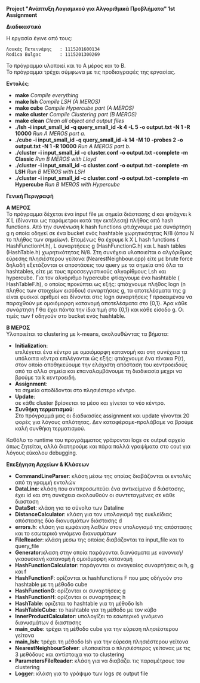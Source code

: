 **Project "Ανάπτυξη Λογισμικού για Αλγοριθμικά Προβλήματα" 1st Assignment**

**Διαδικαστικά**

H εργασία έγινε από τους:
```
Λουκάς Πετεινάρης	: 1115201600134
Rodica Bulgac		: 1115201300269
```

To πρόγραμμα υλοποιεί και το Α μέρος και το Β. \
To πρόγραμμα τρέχει σύμφωνα με τις προδιαγραφές της εργασίας.

**Εντολές**: 
- **make** _Compile everything_
- **make lsh** _Compile LSH (A MEROS)_
- **make cube** _Compile Hypercube part (A MEROS)_
- **make cluster** _Compile Clustering part (B MEROS)_
- **make clean** _Clean all object and output files_
- **./lsh -i input_small_id -q query_small_id -k 4 -L 5 -o output.txt -N 1 -R 10000**
  _Run A MEROS part a._
- **./cube -i input_small_id -q query_small_id -k 14 -M 10 -probes 2 -o output.txt -N 1 -R 10000**
  _Run A MEROS part b._
- **./cluster -i input_small_id -c cluster.conf -o output.txt -complete -m Classic**
  _Run B MEROS with Lloyd_
- **./cluster -i input_small_id -c cluster.conf -o output.txt -complete -m LSH**
  _Run B MEROS with LSH_
- **./cluster -i input_small_id -c cluster.conf -o output.txt -complete -m Hypercube**
  _Run B MEROS with Hypercube_

**Γενική Περιγραφή**

**Α ΜΕΡΟΣ** \
Το πρόγραμμα δέχεται ένα input file με σημεία διάστασης d και φτιάχνει k X L (δίνονται ως παράμετροι κατά την εκτέλεση)
πλήθος από hash functions. Από την συνένωση k hash functions φτιάχνουμε μια συνάρτηση g η οποία οδηγεί σε ένα bucket ενός
hashtable χωρητικότητας Ν/8 (όπου Ν το πλήθος των σημείων). Επομένως θα έχουμε k X L hash functions ( HashFunctionH.h),
L συναρτήσεις g (HashFunctionG.h) και L hash tables (HashTable.h) χωρητικότητας Ν/8. Στη συνέχεια υλοποιείται ο αλγόριθμος εύρεσης
πλησιέστερου γείτονα (NearestNeighbour.cpp) είτε με brute force δηλαδή εξετάζονται οι αποστάσεις του query με τα σημεία
από όλα τα hashtables, είτε με τους προσσεγγιστικούς αλγορίθμους Lsh και hypercube.
Για τον αλγόριθμο hypercube φτiαχνουμε ένα hashtable ( HashTableF.h), ο οποίος προκύπτει ως εξής: φτιάχνουμε πλήθος logn
(n πληθος των στοιχείων εισόδου) συναρτήσεις g, τα αποτελέσματα της g είναι φυσικοί αριθμοί και δίνονται στις logn συναρτήσεις f
προκειμένου να παραχθούν με ομοιόμορφη κατανομή αποτελέσματα στο {0,1}. Άρα κάθε συνάρτηση f θα έχει πάντα την ίδια τιμή
στο {0,1} και κάθε είσοδο g. Οι τιμές των f οδηγούν στο bucket ενός hashtable.

**Β ΜΕΡΟΣ** \
Υλοποιείται το clustering με k-means, ακολουθώντας τα βήματα:
- **Initialization**: \
επιλέγεται ένα κέντρο με ομοιόμορφη κατανομή και στη συνέχεια τα υπόλοιπα κέντρα επιλέγονται ώς εξής: φτιάχνουμε ένα
πίνακα P(r), στον οποίο αποθηκεύουμε την ελάχιστη απόσταση του κεντροειδούς από τα αλλα σημεία και επαναλαμβάνουμε τη διαδικασία 
μεχρι να βρούμε τα k κεντροειδή.
- **Assignment**:\
τα σημεία αποδίδονται στο πλησιέστερο κέντρο.
- **Update**:\
σε κάθε cluster βρίσκεται το μέσο και γίνεται το νέο κέντρο.
- **Συνθήκη τερματισμού**:\
Στο πρόγραμμά μας οι διαδικασίες assignment και update γίνονται 20 φορές για λόγους απλότητας. Δεν καταφέραμε-προλάβαμε 
να βρούμε καλή συνθήκη τερματισμού.
  
Καθόλο το runtime του προγράμματος γράφονται logs σε output αρχείο όπως ζητείται, αλλά διατηρούμε και πάρα πολλά 
γραψίματα στο cout για λόγους εύκολου debugging.

**Επεξήγηση Αρχείων & Κλάσεων**
- **CommandLineParser**: κλάση μέσω της οποίας διαβάζονται οι εντολές από τη γραμμή εντολών
- **DataLine**: κλάση που αντιπροσωπεύει ένα αντικείμενο d διάστασης, έχει id και στη συνέχεια ακολουθούν οι συντεταγμένες σε κάθε διασταση
- **DataSet**: κλάση για το σύνολο των Dataline
- **DistanceCalculator**: κλάση για τον υπολογισμό της ευκλείδιας απόστασης δύο διανυσμάτων διάστασης d
- **errors.h**: κλάση για εμφάνιση λαθών στον υπολογισμό της απόστασης και το εσωτερικό γινόμενο διανυσμάτων
- **FileReader**: κλάση μεσω της οποίας διαβάζονται τα input_file και το query_file
- **Generator**:κλαση στην οποία παράγονται διανύσματα με κανονική/γκαουσιανή κατανομή ή ομοιόμορφη κατανομή
- **HashFunctionCalculator**: παράγονται οι αναγκαίες συναρτήσεις οι h, g και f
- **HashFunctionF**: ορίζονται οι hashfunctions F που μας οδήγούν στο hashtable με τη μέθοδο cube
- **HashFunctionG**: ορίζονται οι συναρτήσεις g 
- **HashFunctionH**: ορίζονται οι συναρτήσεις h 
- **HashTable**: οριζεται το hashtable για τη μέθοδο lsh
- **HashTableCube**: το hashtable για τη μέθοδο με τον κύβο
- **InnerProductCalculator**: υπολογίζει το εσωτερικό γινόμενο διανυσμάτων d διαστασης
- **main_cube**: τρέχει τη μέθοδο cube για την εύρεση πλησιέστερου γείτονα
- **main_lsh**: τρέχει τη μέθοδο lsh για την εύρεση πλησιέστερου γείτονα
- **NearestNeighbourSolver**: υλοποιείται ο πλησιέστερος γείτονας με τις 3 μεθόδους και αντίστοιχα για το clustering
- **ParametersFileReader**: κλάση για να διαβάζει τις παραμέτρους του clustering
- **Logger**: κλάση για το γράψιμο των logs σε output file


